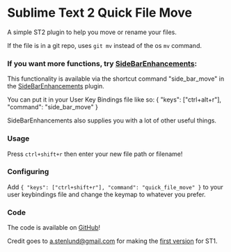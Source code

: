 # Sublime Text 2 Quick File Move

A simple ST2 plugin to help you move or rename your files.

If the file is in a git repo, uses `git mv` instead of the os `mv` command.

### If you want more functions, try [SideBarEnhancements](https://github.com/titoBouzout/SideBarEnhancements):

This functionality is available via the shortcut command "side\_bar\_move" in the [SideBarEnhancements](https://github.com/titoBouzout/SideBarEnhancements) plugin.

You can put it in your User Key Bindings file like so:
  { "keys": ["ctrl+alt+r"], "command": "side\_bar\_move" }

SideBarEnhancements also supplies you with a lot of other useful things.

### Usage

Press `ctrl+shift+r` then enter your new file path or filename!

### Configuring

Add `{ "keys": ["ctrl+shift+r"], "command": "quick_file_move" }` to your user keybindings file and change
the keymap to whatever you prefer.

### Code

The code is available on [GitHub](https://github.com/wulftone/sublime-text-2-quick-file-move)!

Credit goes to [a.stenlund@gmail.com]() for making the
[first version](http://sublime-text-community-packages.googlecode.com/svn/trunk/QuickRename/) for ST1.
